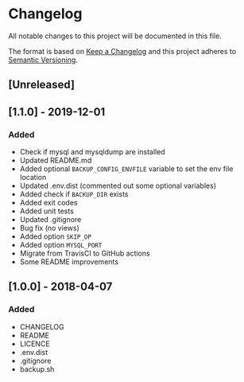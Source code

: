 # Changelog
All notable changes to this project will be documented in this file.

The format is based on [Keep a Changelog](http://keepachangelog.com/en/1.0.0/)
and this project adheres to [Semantic Versioning](http://semver.org/spec/v2.0.0.html).

## [Unreleased]

## [1.1.0] - 2019-12-01
### Added
- Check if mysql and mysqldump are installed
- Updated README.md
- Added optional `BACKUP_CONFIG_ENVFILE` variable to set the env file location
- Updated .env.dist (commented out some optional variables)
- Added check if `BACKUP_DIR` exists
- Added exit codes
- Added unit tests
- Updated .gitignore
- Bug fix (no views)
- Added option `SKIP_OP`
- Added option `MYSQL_PORT`
- Migrate from TravisCI to GitHub actions
- Some README improvements

## [1.0.0] - 2018-04-07
### Added
- CHANGELOG
- README
- LICENCE
- .env.dist
- .gitignore
- backup.sh
